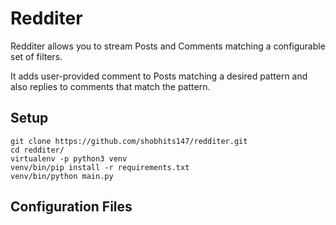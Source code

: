Redditer
======

Redditer allows you to stream Posts and Comments matching a configurable set of filters.

It adds user-provided comment to Posts matching a desired pattern and also replies to comments that match the pattern.

## Setup
```shell
git clone https://github.com/shobhits147/redditer.git
cd redditer/
virtualenv -p python3 venv
venv/bin/pip install -r requirements.txt
venv/bin/python main.py
```

## Configuration Files

